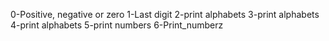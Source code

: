 0-Positive, negative or zero
1-Last digit
2-print alphabets
3-print alphabets
4-print alphabets
5-print numbers
6-Print_numberz
